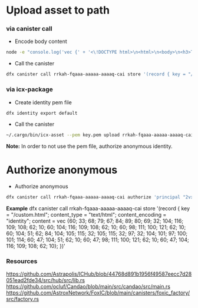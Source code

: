 
# Upload asset to path 

### via canister call

- Encode body content
```sh
node -e "console.log('vec {' + '<\!DOCTYPE html>\n<html>\n<body>\n<h3>This is a header</h3>\n</body>\n</html>\n'.split('').map(r => r.charCodeAt(0)).join('; ') + '}')"
```

- Call the canister
```sh
dfx canister call rrkah-fqaaa-aaaaa-aaaaq-cai store '(record { key = "/custom.html"; content_type = "text/html"; content_encoding = "identity"; content = PLACEHOLDER; })'
```

### via icx-package

- Create identity pem file
```sh
dfx identity export default
```

- Call the canister
```sh
~/.cargo/bin/icx-asset --pem key.pem upload rrkah-fqaaa-aaaaa-aaaaq-cai ./assets/index.html
```

**Note:** In order to not use the pem file, authorize anonymous identity.

# Authorize anonymous

- Authorize anonymous
```sh
dfx canister call rrkah-fqaaa-aaaaa-aaaaq-cai authorize 'principal "2vxsx-fae"'
```

**Example**
dfx canister call rrkah-fqaaa-aaaaa-aaaaq-cai store '(record { key = "/custom.html"; content_type = "text/html"; content_encoding = "identity"; content = vec {60; 33; 68; 79; 67; 84; 89; 80; 69; 32; 104; 116; 109; 108; 62; 10; 60; 104; 116; 109; 108; 62; 10; 60; 98; 111; 100; 121; 62; 10; 60; 104; 51; 62; 84; 104; 105; 115; 32; 105; 115; 32; 97; 32; 104; 101; 97; 100; 101; 114; 60; 47; 104; 51; 62; 10; 60; 47; 98; 111; 100; 121; 62; 10; 60; 47; 104; 116; 109; 108; 62; 10}; })'


### Resources
https://github.com/Astrapolis/ICHub/blob/44768d891b1956f49587eecc7d28051ead2fde34/src/hub/src/lib.rs
https://github.com/ocluf/Candao/blob/main/src/candao/src/main.rs
https://github.com/AstroxNetwork/FoxIC/blob/main/canisters/foxic_factory/src/factory.rs

